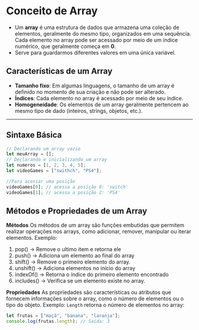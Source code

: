 # Conceito de Array

- Um **array** é uma estrutura de dados que armazena uma coleção de elementos, geralmente do mesmo tipo, organizados em uma sequência. Cada elemento no array pode ser acessado por meio de um índice numérico, que geralmente começa em **0**.
- Serve para guardarmos diferentes valores em uma única variável.

## Características de um Array

- **Tamanho fixo**: Em algumas linguagens, o tamanho de um array é definido no momento de sua criação e não pode ser alterado.
- **Índices**: Cada elemento no array é acessado por meio de seu índice.
- **Homogeneidade**: Os elementos de um array geralmente pertencem ao mesmo tipo de dado (inteiros, strings, objetos, etc.).

---

## Sintaxe Básica

```javascript
// Declarando um array vazio
let meuArray = [];
// Declarando e inicializando um array
let numeros = [1, 2, 3, 4, 5];
let videoGames = ["swithch", "PS4"];

//Para acessar uma posição
videoGames[0]; // acessa a posição 0: 'switch'
videoGames[1]; // acessa a posição 2: 'PS4'
```

## Métodos e Propriedades de um Array

**Métodos**
Os métodos de um array são funções embutidas que permitem realizar operações nos arrays, como adicionar, remover, manipular ou iterar elementos. Exemplo:

1. pop() -> Remove o ultimo item e retorna ele
2. push() -> Adiciona um elemento ao final do array
3. shift() -> Remove o primeiro elemento do array.
4. unshift() -> Adiciona elementos no início do array
5. indexOf() -> Retorna o índice do primeiro elemento encontrado
6. includes() -> Verifica se um elemento existe no array.

**Propriedades**
As propriedades são características ou atributos que fornecem informações sobre o array, como o número de elementos ou o tipo do objeto. Exemplo: `Length` retorna o número de elementos no array:

```javascript
let frutas = ["maçã", "banana", "laranja"];
console.log(frutas.length); // Saída: 3
```
